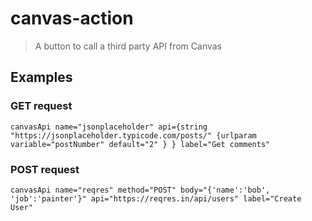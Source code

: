 # canvas-action

> A button to call a third party API from Canvas

## Examples

### GET request

`canvasApi name="jsonplaceholder" api={string "https://jsonplaceholder.typicode.com/posts/" {urlparam variable="postNumber" default="2" } } label="Get comments"`

### POST request 

`canvasApi name="reqres" method="POST" body="{'name':'bob', 'job':'painter'}" api="https://reqres.in/api/users" label="Create User"`
